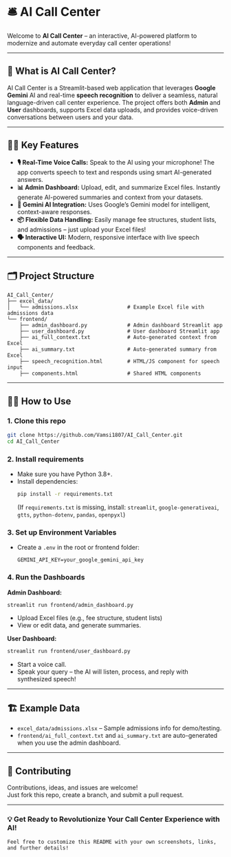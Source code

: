 # 🛎️ AI Call Center

Welcome to **AI Call Center** – an interactive, AI-powered platform to modernize and automate everyday call center operations!

---

## 🚀 What is AI Call Center?

AI Call Center is a Streamlit-based web application that leverages **Google Gemini** AI and real-time **speech recognition** to deliver a seamless, natural language-driven call center experience. The project offers both **Admin** and **User** dashboards, supports Excel data uploads, and provides voice-driven conversations between users and your data.

---

## 🧑‍💼 Key Features

- **🎙️ Real-Time Voice Calls:** Speak to the AI using your microphone! The app converts speech to text and responds using smart AI-generated answers.
- **📊 Admin Dashboard:** Upload, edit, and summarize Excel files. Instantly generate AI-powered summaries and context from your datasets.
- **🤖 Gemini AI Integration:** Uses Google’s Gemini model for intelligent, context-aware responses.
- **📦 Flexible Data Handling:** Easily manage fee structures, student lists, and admissions – just upload your Excel files!
- **🗣️ Interactive UI:** Modern, responsive interface with live speech components and feedback.

---

## 🗂️ Project Structure

```
AI_Call_Center/
├── excel_data/
│   └── admissions.xlsx                # Example Excel file with admissions data
└── frontend/
    ├── admin_dashboard.py             # Admin dashboard Streamlit app
    ├── user_dashboard.py              # User dashboard Streamlit app
    ├── ai_full_context.txt            # Auto-generated context from Excel
    ├── ai_summary.txt                 # Auto-generated summary from Excel
    ├── speech_recognition.html        # HTML/JS component for speech input
    ├── components.html                # Shared HTML components
```

---

## 🧑‍💻 How to Use

### 1. **Clone this repo**
```bash
git clone https://github.com/Vamsi1807/AI_Call_Center.git
cd AI_Call_Center
```

### 2. **Install requirements**
- Make sure you have Python 3.8+.
- Install dependencies:
  ```bash
  pip install -r requirements.txt
  ```
  (If `requirements.txt` is missing, install: `streamlit`, `google-generativeai`, `gtts`, `python-dotenv`, `pandas`, `openpyxl`)

### 3. **Set up Environment Variables**
- Create a `.env` in the root or frontend folder:
  ```
  GEMINI_API_KEY=your_google_gemini_api_key
  ```

### 4. **Run the Dashboards**

**Admin Dashboard:**
```bash
streamlit run frontend/admin_dashboard.py
```
- Upload Excel files (e.g., fee structure, student lists)
- View or edit data, and generate summaries.

**User Dashboard:**
```bash
streamlit run frontend/user_dashboard.py
```
- Start a voice call.
- Speak your query – the AI will listen, process, and reply with synthesized speech!

---

## 🏗️ Example Data

- `excel_data/admissions.xlsx` – Sample admissions info for demo/testing.
- `frontend/ai_full_context.txt` and `ai_summary.txt` are auto-generated when you use the admin dashboard.

---

## 🙌 Contributing

Contributions, ideas, and issues are welcome!  
Just fork this repo, create a branch, and submit a pull request.

---

### 💡 Get Ready to Revolutionize Your Call Center Experience with AI!

```
Feel free to customize this README with your own screenshots, links, and further details!
```
